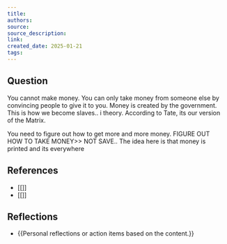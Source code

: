 ```yaml
---
title: 
authors: 
source: 
source_description: 
link: 
created_date: 2025-01-21
tags:
---
```


## Question 
You cannot make money. You can only take money from someone else by convincing people to give it to you. 
Money is created by the government. This is how we become slaves.. i theory. According to Tate, its our version of the Matrix. 

You need to figure out how to get more and more money. 
FIGURE OUT HOW TO TAKE MONEY>> NOT SAVE.. The idea here is that money is printed and its everywhere

## References 
- [[]] 
- [[]] 

## Reflections 
- {{Personal reflections or action items based on the content.}}
